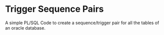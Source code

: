 # Trigger Sequence Pairs
 A simple PL/SQL Code to create a sequence/trigger pair for all the tables of an oracle database.
